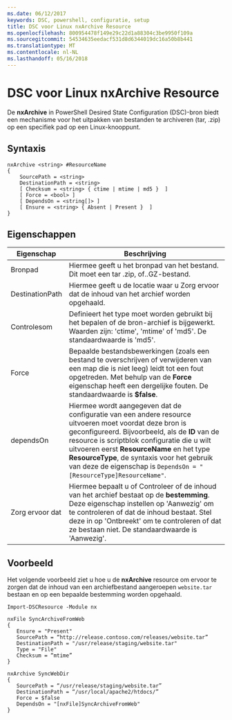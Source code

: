 ```yaml
---
ms.date: 06/12/2017
keywords: DSC, powershell, configuratie, setup
title: DSC voor Linux nxArchive Resource
ms.openlocfilehash: 800954478f149e29c22d1a88304c3be9950f109a
ms.sourcegitcommit: 54534635eedacf531d8d6344019dc16a50b8b441
ms.translationtype: MT
ms.contentlocale: nl-NL
ms.lasthandoff: 05/16/2018
---
```

# <a name="dsc-for-linux-nxarchive-resource"></a>DSC voor Linux nxArchive Resource

De **nxArchive** in PowerShell Desired State Configuration (DSC)-bron biedt een mechanisme voor het uitpakken van bestanden te archiveren (tar, .zip) op een specifiek pad op een Linux-knooppunt.

## <a name="syntax"></a>Syntaxis

```
nxArchive <string> #ResourceName
{
    SourcePath = <string>
    DestinationPath = <string>
    [ Checksum = <string> { ctime | mtime | md5 }  ]
    [ Force = <bool> ]
    [ DependsOn = <string[]> ]
    [ Ensure = <string> { Absent | Present }  ]
}
```

## <a name="properties"></a>Eigenschappen

|  Eigenschap |  Beschrijving |
|---|---|
| Bronpad| Hiermee geeft u het bronpad van het bestand. Dit moet een tar .zip, of..GZ-bestand. |
| DestinationPath| Hiermee geeft u de locatie waar u Zorg ervoor dat de inhoud van het archief worden opgehaald.|
| Controlesom| Definieert het type moet worden gebruikt bij het bepalen of de bron-archief is bijgewerkt. Waarden zijn: 'ctime', 'mtime' of 'md5'. De standaardwaarde is 'md5'.|
| Force| Bepaalde bestandsbewerkingen (zoals een bestand te overschrijven of verwijderen van een map die is niet leeg) leidt tot een fout opgetreden. Met behulp van de **Force** eigenschap heeft een dergelijke fouten. De standaardwaarde is **$false**.|
| dependsOn | Hiermee wordt aangegeven dat de configuratie van een andere resource uitvoeren moet voordat deze bron is geconfigureerd. Bijvoorbeeld, als de **ID** van de resource is scriptblok configuratie die u wilt uitvoeren eerst **ResourceName** en het type **ResourceType**, de syntaxis voor het gebruik van deze de eigenschap is `DependsOn = "[ResourceType]ResourceName"`.|
| Zorg ervoor dat| Hiermee bepaalt u of Controleer of de inhoud van het archief bestaat op de **bestemming**. Deze eigenschap instellen op 'Aanwezig' om te controleren of dat de inhoud bestaat. Stel deze in op 'Ontbreekt' om te controleren of dat ze bestaan niet. De standaardwaarde is 'Aanwezig'.|

## <a name="example"></a>Voorbeeld

Het volgende voorbeeld ziet u hoe u de **nxArchive** resource om ervoor te zorgen dat de inhoud van een archiefbestand aangeroepen `website.tar` bestaan en op een bepaalde bestemming worden opgehaald.

```
Import-DSCResource -Module nx

nxFile SyncArchiveFromWeb
{
   Ensure = "Present"
   SourcePath = “http://release.contoso.com/releases/website.tar”
   DestinationPath = "/usr/release/staging/website.tar"
   Type = "File"
   Checksum = “mtime”
}

nxArchive SyncWebDir
{
   SourcePath = “/usr/release/staging/website.tar”
   DestinationPath = “/usr/local/apache2/htdocs/”
   Force = $false
   DependsOn = "[nxFile]SyncArchiveFromWeb"
}
```